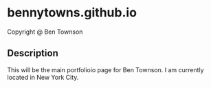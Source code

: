 # bennytowns.github.io

 Copyright @ Ben Townson
 
## Description

  This will be the main portfolioio page for Ben Townson.  I am currently located in New York City.
